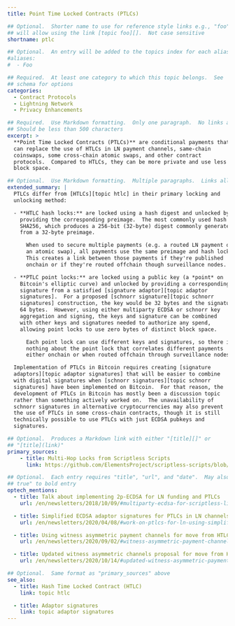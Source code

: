 ```yaml
---
title: Point Time Locked Contracts (PTLCs)

## Optional.  Shorter name to use for reference style links e.g., "foo"
## will allow using the link [topic foo][].  Not case sensitive
shortname: ptlc

## Optional.  An entry will be added to the topics index for each alias
#aliases:
#  - Foo

## Required.  At least one category to which this topic belongs.  See
## schema for options
categories:
  - Contract Protocols
  - Lightning Network
  - Privacy Enhancements

## Required.  Use Markdown formatting.  Only one paragraph.  No links allowed.
## Should be less than 500 characters
excerpt: >
  **Point Time Locked Contracts (PTLCs)** are conditional payments that
  can replace the use of HTLCs in LN payment channels, same-chain
  coinswaps, some cross-chain atomic swaps, and other contract
  protocols.  Compared to HTLCs, they can be more private and use less
  block space.

## Optional.  Use Markdown formatting.  Multiple paragraphs.  Links allowed.
extended_summary: |
  PTLCs differ from [HTLCs][topic htlc] in their primary locking and
  unlocking method:

  - **HTLC hash locks:** are locked using a hash digest and unlocked by
    providing the corresponding preimage.  The most commonly used hash function is
    SHA256, which produces a 256-bit (32-byte) digest commonly generated
    from a 32-byte preimage.

      When used to secure multiple payments (e.g. a routed LN payment or
      an atomic swap), all payments use the same preimage and hash lock.
      This creates a link between those payments if they're published
      onchain or if they're routed offchain though surveillance nodes.

  - **PTLC point locks:** are locked using a public key (a *point* on
    Bitcoin's elliptic curve) and unlocked by providing a corresponding
    signature from a satisfied [signature adaptor][topic adaptor
    signatures].  For a proposed [schnorr signature][topic schnorr
    signatures] construction, the key would be 32 bytes and the signature
    64 bytes.  However, using either multiparty ECDSA or schnorr key
    aggregation and signing, the keys and signature can be combined
    with other keys and signatures needed to authorize any spend,
    allowing point locks to use zero bytes of distinct block space.

      Each point lock can use different keys and signatures, so there is
      nothing about the point lock that correlates different payments
      either onchain or when routed offchain through surveillance nodes.

  Implementation of PTLCs in Bitcoin requires creating [signature
  adaptors][topic adaptor signatures] that will be easier to combine
  with digital signatures when [schnorr signatures][topic schnorr
  signatures] have been implemented on Bitcoin.  For that reason, the
  development of PTLCs in Bitcoin has mostly been a discussion topic
  rather than something actively worked on.  The unavailability of
  schnorr signatures in alternative cryptocurrencies may also prevent
  the use of PTLCs in some cross-chain contracts, though it is still
  technically possible to use PTLCs with just ECDSA pubkeys and
  signatures.

## Optional.  Produces a Markdown link with either "[title][]" or
## "[title](link)"
primary_sources:
    - title: Multi-Hop Locks from Scriptless Scripts
      link: https://github.com/ElementsProject/scriptless-scripts/blob/master/md/multi-hop-locks.md

## Optional.  Each entry requires "title", "url", and "date".  May also use "feature:
## true" to bold entry
optech_mentions:
  - title: Talk about implementing 2p-ECDSA for LN funding and PTLCs
    url: /en/newsletters/2018/10/09/#multiparty-ecdsa-for-scriptless-lightning-network-payment-channels

  - title: Simplified ECDSA adaptor signatures for PTLCs in LN channels
    url: /en/newsletters/2020/04/08/#work-on-ptlcs-for-ln-using-simplified-ecdsa-adaptor-signatures

  - title: Using witness asymmetric payment channels for move from HTLCs to PTLCs
    url: /en/newsletters/2020/09/02/#witness-asymmetric-payment-channels

  - title: Updated witness asymmetric channels proposal for move from HTLCs to PTLCs
    url: /en/newsletters/2020/10/14/#updated-witness-asymmetric-payment-channel-proposal

## Optional.  Same format as "primary_sources" above
see_also:
  - title: Hash Time Locked Contract (HTLC)
    link: topic htlc

  - title: Adaptor signatures
    link: topic adaptor signatures
---
```

